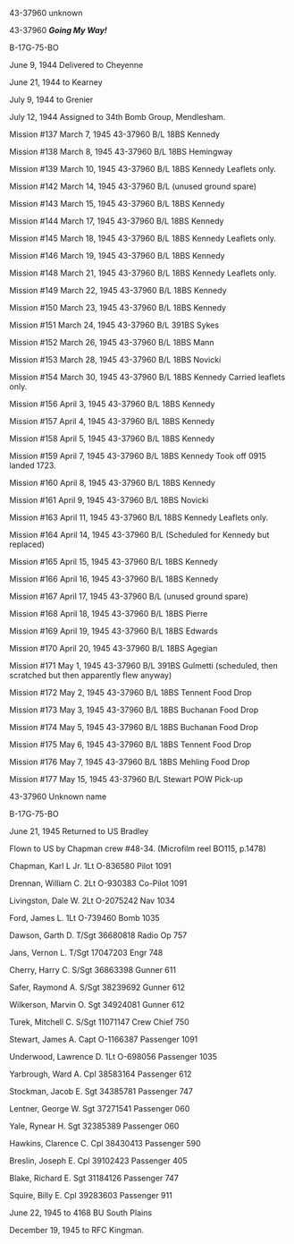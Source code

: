 





43-37960 unknown






 




43-37960 ***Going My Way!***

B-17G-75-BO

June 9, 1944 Delivered to Cheyenne

June 21, 1944 to Kearney

July 9, 1944 to Grenier

July 12, 1944 Assigned to 34th Bomb Group,
Mendlesham.

Mission #137 March 7, 1945 43-37960 B/L 18BS Kennedy

Mission #138 March 8, 1945 43-37960 B/L 18BS Hemingway

Mission #139 March 10, 1945 43-37960 B/L 18BS Kennedy
Leaflets only.

Mission #142 March 14, 1945 43-37960 B/L (unused ground
spare)

Mission #143 March 15, 1945 43-37960 B/L 18BS Kennedy

Mission #144 March 17, 1945 43-37960 B/L 18BS Kennedy

Mission #145 March 18, 1945 43-37960 B/L 18BS Kennedy
Leaflets only.

Mission #146 March 19, 1945 43-37960 B/L 18BS Kennedy

Mission #148 March 21, 1945 43-37960 B/L 18BS
Kennedy Leaflets only.

Mission #149 March 22, 1945 43-37960 B/L 18BS Kennedy

Mission #150 March 23, 1945 43-37960 B/L 18BS Kennedy

Mission #151 March 24, 1945 43-37960 B/L 391BS Sykes

Mission #152 March 26, 1945 43-37960 B/L 18BS Mann

Mission #153 March 28, 1945 43-37960 B/L 18BS Novicki

Mission #154 March 30, 1945 43-37960 B/L 18BS
Kennedy Carried leaflets only.

Mission #156 April 3, 1945 43-37960 B/L 18BS Kennedy

Mission #157 April 4, 1945 43-37960 B/L 18BS Kennedy

Mission #158 April 5, 1945 43-37960 B/L 18BS Kennedy

Mission #159 April 7, 1945 43-37960 B/L 18BS Kennedy Took
off 0915 landed 1723\.

Mission #160 April 8, 1945 43-37960 B/L 18BS Kennedy

Mission #161 April 9, 1945 43-37960 B/L 18BS Novicki

Mission #163 April 11, 1945 43-37960 B/L 18BS
Kennedy
Leaflets only.

Mission #164 April 14, 1945 43-37960 B/L (Scheduled for
Kennedy but replaced)

Mission #165 April 15, 1945 43-37960 B/L 18BS Kennedy

Mission #166 April 16, 1945 43-37960 B/L 18BS Kennedy

Mission #167 April 17, 1945 43-37960 B/L (unused ground
spare)

Mission #168 April 18, 1945 43-37960 B/L 18BS Pierre

Mission #169 April 19, 1945 43-37960 B/L 18BS Edwards

Mission #170 April 20, 1945 43-37960 B/L 18BS Agegian

Mission #171 May 1, 1945 43-37960 B/L 391BS Gulmetti
(scheduled, then scratched but then apparently flew anyway)

Mission #172 May 2, 1945 43-37960 B/L 18BS
Tennent
Food Drop

Mission #173 May 3, 1945 43-37960 B/L 18BS
Buchanan
Food Drop

Mission #174 May 5, 1945 43-37960 B/L 18BS
Buchanan
Food Drop

Mission #175 May 6, 1945 43-37960 B/L 18BS
Tennent
Food Drop

Mission #176 May 7, 1945 43-37960 B/L 18BS
Mehling
Food Drop

Mission #177 May 15, 1945 43-37960 B/L
Stewart
POW Pick-up

43-37960 Unknown name

B-17G-75-BO

June 21, 1945 Returned to US Bradley

Flown to US by Chapman crew #48-34. (Microfilm reel BO115,
p.1478)

Chapman, Karl L
Jr.
1Lt O-836580
Pilot
1091

Drennan, William
C.
2Lt
O-930383
Co-Pilot
1091

Livingston, Dale
W.
2Lt O-2075242
Nav
1034

Ford, James
L.
1Lt
O-739460
Bomb
1035

Dawson, Garth
D.
T/Sgt 36680818
Radio
Op
757

Jans, Vernon
L.
T/Sgt 17047203
Engr
748

Cherry, Harry
C.
S/Sgt
36863398
Gunner
611

Safer, Raymond
A.
S/Sgt 38239692
Gunner
612

Wilkerson, Marvin
O.
Sgt 34924081
Gunner
612

Turek, Mitchell
C.
S/Sgt 11071147
Crew
Chief
750

Stewart, James
A.
Capt O-1166387
Passenger
1091

Underwood, Lawrence
D.
1Lt
O-698056
Passenger
1035

Yarbrough, Ward
A.
Cpl
38583164
Passenger
612

Stockman, Jacob
E.
Sgt 34385781
Passenger
747

Lentner, George
W.
Sgt 37271541
Passenger
060

Yale, Rynear
H.
Sgt
32385389
Passenger
060

Hawkins, Clarence
C.
Cpl 38430413
Passenger
590

Breslin, Joseph
E.
Cpl
39102423
Passenger
405

Blake, Richard
E.
Sgt
31184126
Passenger
747

Squire, Billy E.
Cpl
39283603
Passenger
911

June 22, 1945 to 4168 BU South Plains

December 19, 1945 to RFC Kingman.




